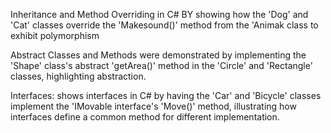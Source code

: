 Inheritance and Method Overriding in C# BY showing how the 'Dog' and 'Cat' classes override the 'Makesound()' method from the 'Animak class to exhibit polymorphism


Abstract Classes and Methods were demonstrated by implementing the 'Shape' class's abstract 'getArea()' method in the 'Circle' and 'Rectangle' classes, highlighting abstraction. 



Interfaces: shows interfaces in C# by having the 'Car' and 'Bicycle' classes implement the 'IMovable interface's 'Move()' method, illustrating how interfaces define a common method for different implementation.
